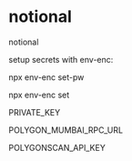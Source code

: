 # notional
notional

setup secrets with env-enc:

npx env-enc set-pw

npx env-enc set
  
  PRIVATE_KEY
  
  POLYGON_MUMBAI_RPC_URL

  POLYGONSCAN_API_KEY